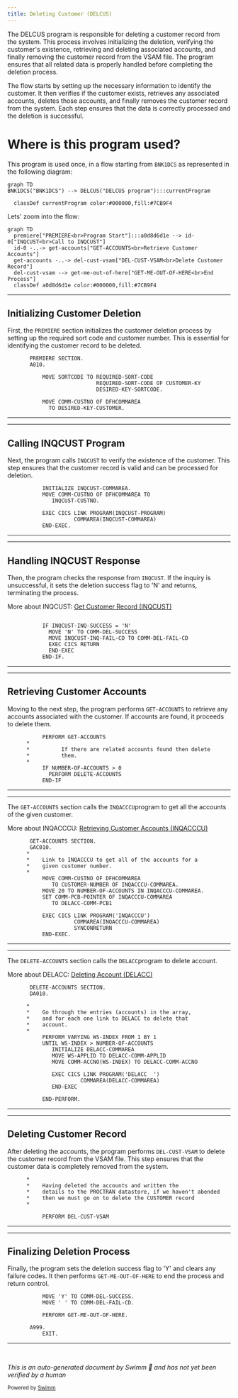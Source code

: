 ```yaml
---
title: Deleting Customer (DELCUS)
---
```

The DELCUS program is responsible for deleting a customer record from the system. This process involves initializing the deletion, verifying the customer's existence, retrieving and deleting associated accounts, and finally removing the customer record from the VSAM file. The program ensures that all related data is properly handled before completing the deletion process.

The flow starts by setting up the necessary information to identify the customer. It then verifies if the customer exists, retrieves any associated accounts, deletes those accounts, and finally removes the customer record from the system. Each step ensures that the data is correctly processed and the deletion is successful.

# Where is this program used?

This program is used once, in a flow starting from `BNK1DCS` as represented in the following diagram:

```mermaid
graph TD
BNK1DCS("BNK1DCS") --> DELCUS("DELCUS program"):::currentProgram

  classDef currentProgram color:#000000,fill:#7CB9F4
```

Lets' zoom into the flow:

```mermaid
graph TD
  premiere["PREMIERE<br>Program Start"]:::a0d8d6d1e --> id-0["INQCUST<br>Call to INQCUST"]
  id-0 -..-> get-accounts["GET-ACCOUNTS<br>Retrieve Customer Accounts"]
  get-accounts -..-> del-cust-vsam["DEL-CUST-VSAM<br>Delete Customer Record"]
  del-cust-vsam --> get-me-out-of-here["GET-ME-OUT-OF-HERE<br>End Process"]
  classDef a0d8d6d1e color:#000000,fill:#7CB9F4
```

<SwmSnippet path="/src/base/cobol_src/DELCUS.cbl" line="246">

---

## Initializing Customer Deletion

First, the <SwmToken path="src/base/cobol_src/DELCUS.cbl" pos="246:1:1" line-data="       PREMIERE SECTION.">`PREMIERE`</SwmToken> section initializes the customer deletion process by setting up the required sort code and customer number. This is essential for identifying the customer record to be deleted.

```cobol
       PREMIERE SECTION.
       A010.

           MOVE SORTCODE TO REQUIRED-SORT-CODE
                            REQUIRED-SORT-CODE OF CUSTOMER-KY
                            DESIRED-KEY-SORTCODE.

           MOVE COMM-CUSTNO OF DFHCOMMAREA
             TO DESIRED-KEY-CUSTOMER.

```

---

</SwmSnippet>

<SwmSnippet path="/src/base/cobol_src/DELCUS.cbl" line="256">

---

## Calling INQCUST Program

Next, the program calls <SwmToken path="src/base/cobol_src/DELCUS.cbl" pos="256:3:3" line-data="           INITIALIZE INQCUST-COMMAREA.">`INQCUST`</SwmToken> to verify the existence of the customer. This step ensures that the customer record is valid and can be processed for deletion.

```cobol
           INITIALIZE INQCUST-COMMAREA.
           MOVE COMM-CUSTNO OF DFHCOMMAREA TO
              INQCUST-CUSTNO.

           EXEC CICS LINK PROGRAM(INQCUST-PROGRAM)
                     COMMAREA(INQCUST-COMMAREA)
           END-EXEC.
```

---

</SwmSnippet>

<SwmSnippet path="/src/base/cobol_src/DELCUS.cbl" line="263">

---

## Handling INQCUST Response

Then, the program checks the response from <SwmToken path="src/base/cobol_src/DELCUS.cbl" pos="264:3:3" line-data="           IF INQCUST-INQ-SUCCESS = &#39;N&#39;">`INQCUST`</SwmToken>. If the inquiry is unsuccessful, it sets the deletion success flag to 'N' and returns, terminating the process.

More about INQCUST: <SwmLink doc-title="Get Customer Record (INQCUST)">[Get Customer Record (INQCUST)](/.swm/get-customer-record-inqcust.p714ejgj.sw.md)</SwmLink>

```cobol

           IF INQCUST-INQ-SUCCESS = 'N'
             MOVE 'N' TO COMM-DEL-SUCCESS
             MOVE INQCUST-INQ-FAIL-CD TO COMM-DEL-FAIL-CD
             EXEC CICS RETURN
             END-EXEC
           END-IF.
```

---

</SwmSnippet>

<SwmSnippet path="/src/base/cobol_src/DELCUS.cbl" line="271">

---

## Retrieving Customer Accounts

Moving to the next step, the program performs <SwmToken path="src/base/cobol_src/DELCUS.cbl" pos="271:3:5" line-data="           PERFORM GET-ACCOUNTS">`GET-ACCOUNTS`</SwmToken> to retrieve any accounts associated with the customer. If accounts are found, it proceeds to delete them.

```cobol
           PERFORM GET-ACCOUNTS
      *
      *          If there are related accounts found then delete
      *          them.
      *
           IF NUMBER-OF-ACCOUNTS > 0
             PERFORM DELETE-ACCOUNTS
           END-IF
```

---

</SwmSnippet>

<SwmSnippet path="/src/base/cobol_src/DELCUS.cbl" line="322">

---

The <SwmToken path="/src/base/cobol_src/DELCUS.cbl" pos="322:1:3" line-data="       GET-ACCOUNTS SECTION.">`GET-ACCOUNTS`</SwmToken> section calls the <SwmToken path="/src/base/cobol_src/DELCUS.cbl" pos="334:10:10" line-data="           EXEC CICS LINK PROGRAM(&#39;INQACCCU&#39;)">`INQACCCU`</SwmToken>program to get all the accounts of the given customer.

More about INQACCCU: <SwmLink doc-title="Retrieving Customer Accounts (INQACCCU)">[Retrieving Customer Accounts (INQACCCU)](/.swm/retrieving-customer-accounts-inqacccu.p3rivzh3.sw.md)</SwmLink>

```cobol
       GET-ACCOUNTS SECTION.
       GAC010.
      *
      *    Link to INQACCCU to get all of the accounts for a
      *    given customer number.
      *
           MOVE COMM-CUSTNO OF DFHCOMMAREA
              TO CUSTOMER-NUMBER OF INQACCCU-COMMAREA.
           MOVE 20 TO NUMBER-OF-ACCOUNTS IN INQACCCU-COMMAREA.
           SET COMM-PCB-POINTER OF INQACCCU-COMMAREA
              TO DELACC-COMM-PCB1

           EXEC CICS LINK PROGRAM('INQACCCU')
                     COMMAREA(INQACCCU-COMMAREA)
                     SYNCONRETURN
           END-EXEC.
```

---

</SwmSnippet>

<SwmSnippet path="/src/base/cobol_src/DELCUS.cbl" line="298">

---

The <SwmToken path="/src/base/cobol_src/DELCUS.cbl" pos="298:1:3" line-data="       DELETE-ACCOUNTS SECTION.">`DELETE-ACCOUNTS`</SwmToken> section calls the <SwmToken path="/src/base/cobol_src/DELCUS.cbl" pos="303:15:15" line-data="      *    and for each one link to DELACC to delete that">`DELACC`</SwmToken>program to delete account.

More about DELACC: <SwmLink doc-title="Deleting Account (DELACC)">[Deleting Account (DELACC)](/.swm/deleting-account-delacc.3q2xvv4c.sw.md)</SwmLink>

```cobol
       DELETE-ACCOUNTS SECTION.
       DA010.

      *
      *    Go through the entries (accounts) in the array,
      *    and for each one link to DELACC to delete that
      *    account.
      *
           PERFORM VARYING WS-INDEX FROM 1 BY 1
           UNTIL WS-INDEX > NUMBER-OF-ACCOUNTS
              INITIALIZE DELACC-COMMAREA
              MOVE WS-APPLID TO DELACC-COMM-APPLID
              MOVE COMM-ACCNO(WS-INDEX) TO DELACC-COMM-ACCNO

              EXEC CICS LINK PROGRAM('DELACC  ')
                       COMMAREA(DELACC-COMMAREA)
              END-EXEC

           END-PERFORM.
```

---

</SwmSnippet>

<SwmSnippet path="/src/base/cobol_src/DELCUS.cbl" line="280">

---

## Deleting Customer Record

After deleting the accounts, the program performs <SwmToken path="src/base/cobol_src/DELCUS.cbl" pos="286:3:7" line-data="           PERFORM DEL-CUST-VSAM">`DEL-CUST-VSAM`</SwmToken> to delete the customer record from the VSAM file. This step ensures that the customer data is completely removed from the system.

```cobol
      *
      *    Having deleted the accounts and written the
      *    details to the PROCTRAN datastore, if we haven't abended
      *    then we must go on to delete the CUSTOMER record
      *

           PERFORM DEL-CUST-VSAM

```

---

</SwmSnippet>

<SwmSnippet path="/src/base/cobol_src/DELCUS.cbl" line="289">

---

## Finalizing Deletion Process

Finally, the program sets the deletion success flag to 'Y' and clears any failure codes. It then performs <SwmToken path="src/base/cobol_src/DELCUS.cbl" pos="292:3:11" line-data="           PERFORM GET-ME-OUT-OF-HERE.">`GET-ME-OUT-OF-HERE`</SwmToken> to end the process and return control.

```cobol
           MOVE 'Y' TO COMM-DEL-SUCCESS.
           MOVE ' ' TO COMM-DEL-FAIL-CD.

           PERFORM GET-ME-OUT-OF-HERE.

       A999.
           EXIT.
```

---

</SwmSnippet>

&nbsp;

*This is an auto-generated document by Swimm 🌊 and has not yet been verified by a human*

<SwmMeta version="3.0.0" repo-id="Z2l0aHViJTNBJTNBY2ljcy1iYW5raW5nLXNhbXBsZS1hcHBsaWNhdGlvbi1jYnNhLUlCTS1EZW1vJTNBJTNBU3dpbW0tRGVtbw==" repo-name="cics-banking-sample-application-cbsa-IBM-Demo"><sup>Powered by [Swimm](https://staging.swimm.cloud/)</sup></SwmMeta>
